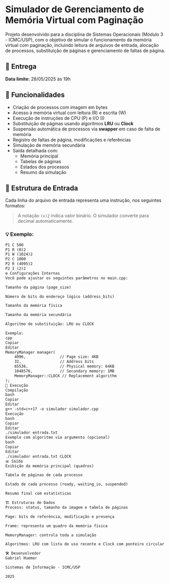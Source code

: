 # Simulador de Gerenciamento de Memória Virtual com Paginação

Projeto desenvolvido para a disciplina de Sistemas Operacionais (Módulo 3 - ICMC/USP), com o objetivo de simular o funcionamento da memória virtual com paginação, incluindo leitura de arquivos de entrada, alocação de processos, substituição de páginas e gerenciamento de faltas de página.

## 📅 Entrega
**Data limite:** 28/05/2025 às 19h

## 🧠 Funcionalidades

- Criação de processos com imagem em bytes
- Acesso à memória virtual com leitura (R) e escrita (W)
- Execução de instruções de CPU (P) e I/O (I)
- Substituição de páginas usando algoritmos **LRU** ou **Clock**
- Suspensão automática de processos via **swapper** em caso de falta de memória
- Registro de faltas de página, modificações e referências
- Simulação de memória secundária
- Saída detalhada com:
  - Memória principal
  - Tabelas de páginas
  - Estados dos processos
  - Resumo da simulação

## 📂 Estrutura de Entrada

Cada linha do arquivo de entrada representa uma instrução, nos seguintes formatos:


> A notação `(x)2` indica valor binário. O simulador converte para decimal automaticamente.

### 💡 Exemplo:
```txt
P1 C 500
P1 R (0)2
P1 W (1024)2
P2 C 1000
P2 R (4095)2
P2 I (2)2
⚙️ Configurações Internas
Você pode ajustar os seguintes parâmetros no main.cpp:

Tamanho da página (page_size)

Número de bits do endereço lógico (address_bits)

Tamanho da memória física

Tamanho da memória secundária

Algoritmo de substituição: LRU ou CLOCK

Exemplo:
cpp
Copiar
Editar
MemoryManager manager(
    4096,               // Page size: 4KB
    32,                 // Address bits
    65536,              // Physical memory: 64KB
    1048576,            // Secondary memory: 1MB
    MemoryManager::CLOCK // Replacement algorithm
);
🧪 Execução
Compilação
bash
Copiar
Editar
g++ -std=c++17 -o simulador simulador.cpp
Execução
bash
Copiar
Editar
./simulador entrada.txt
Exemplo com algoritmo via argumento (opcional)
bash
Copiar
Editar
./simulador entrada.txt CLOCK
📊 Saída
Exibição da memória principal (quadros)

Tabela de páginas de cada processo

Estado de cada processo (ready, waiting_io, suspended)

Resumo final com estatísticas

🏗️ Estruturas de Dados
Process: status, tamanho da imagem e tabela de páginas

Page: bits de referência, modificação e presença

Frame: representa um quadro da memória física

MemoryManager: controla toda a simulação

Algoritmos: LRU com lista de uso recente e Clock com ponteiro circular

🛠️ Desenvolvedor
Gabriel Huemer

Sistemas de Informação - ICMC/USP

2025
